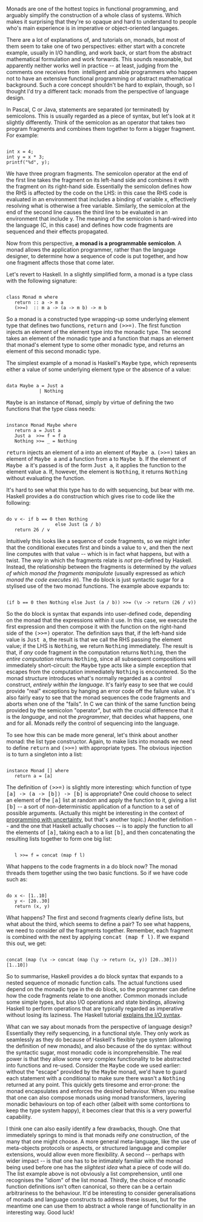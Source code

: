 <html><body><p>Monads are one of the hottest topics in functional programming, and arguably simplify the construction of a whole class of systems. Which makes it surprising that they're so opaque and hard to understand to people who's main experience is in imperative or object-oriented languages.

<!--more-->

There are a lot of explanations of, and tutorials on, monads, but most of them seem to take one of two perspectives: either start with a concrete example, usually in I/O handling, and work back, or start from the abstract mathematical formulation and work forwards. This sounds reasonable, but apparently neither works well in practice -- at least, judging from the comments one receives from  intelligent and able programmers who happen not to have an extensive functional programming or abstract mathematical background. Such a core concept shouldn't be hard to explain, though, so I thought I'd try a different tack: monads from the perspective of language design.

In Pascal, C or Java, statements are separated (or terminated) by semicolons. This is usually regarded as a piece of syntax, but let's look at it slightly differently. Think of the semicolon as an operator that takes two program fragments and combines them together to form a bigger fragment. For example:

<code>
int x = 4;
int y = x * 3;
printf("%d", y);
</code>

We have three program fragments. The semicolon operator at the end of the first line takes the fragment on its left-hand side and combines it with the fragment on its right-hand side. Essentially the semicolon defines how the RHS is affected by the code on the LHS: in this case the RHS code is evaluated in an environment that includes a binding of variable x, effectively resolving what is otherwise a free variable. Similarly, the semicolon at the end of the second line causes the third line to be evaluated in an environment that include y. The meaning of the semicolon is hard-wired into the language (C, in this case) and defines how code fragments are sequenced and their effects propagated.

Now from this perspective, <strong>a monad is a programmable semicolon</strong>. A monad allows the application programmer, rather than the language designer, to determine how a sequence of code is put together, and how one fragment affects those that come later.

Let's revert to Haskell. In a slightly simplified form, a monad is a type class with the  following signature:

<code>
class Monad m where
   return :: a -&gt; m a
   (&gt;&gt;=)  :: m a -&gt; (a -&gt; m b) -&gt; m b
</code>

So a monad is a constructed type wrapping-up some underlying element  type that defines two functions, <tt>return</tt> and <tt>(&gt;&gt;=)</tt>. The first  function injects an element of the element type into the monadic type.  The second takes an element of the monadic type and a function that maps  an element that monad's element type to some other monadic type, and  returns an element of this second monadic type.

The simplest example of a monad is Haskell's <tt>Maybe</tt> type, which represents either a value of some underlying element type  or the absence of a value:

<code>
data Maybe a = Just a
            | Nothing
</code>

<tt>Maybe</tt> is an instance of <tt>Monad</tt>, simply by virtue of defining the two  functions that the type class needs:

<code>
instance Monad Maybe where
   return a = Just a
   Just a  &gt;&gt;= f = f a
   Nothing &gt;&gt;= _ = Nothing
</code>

<tt>return</tt> injects an element of <tt>a</tt> into an element of <tt>Maybe a</tt>.  <tt>(&gt;&gt;=)</tt> takes an element of <tt>Maybe a</tt> and a function from <tt>a</tt> to <tt>Maybe  b</tt>. If the element of <tt>Maybe a</tt> it's passed is of the form <tt>Just a</tt>, it  applies the function to the element value <tt>a</tt>. If, however, the element is <tt>Nothing</tt>, it returns <tt>Nothing</tt> without evaluating the function.

It's hard to see what this type has to do with sequencing, but bear with me. Haskell provides a <tt>do</tt> construction which gives rise to code like the following:

<code>
do v &lt;- if b == 0 then Nothing
                  else Just (a / b)
   return 26 / v
</code>

Intuitively this looks like a sequence of code fragments, so we might infer that the conditional executes first and binds a value to <tt>v</tt>, and then the next line computes with that value -- which is in fact what happens, but with a twist. The <em>way</em> in which the fragments relate is <em>not</em> pre-defined by Haskell. Instead, the relationship between the fragments is determined by <em>the values of which monad the fragments manipulate</em> (usually expressed as <em>which monad the code executes in</em>). The <tt>do</tt> block is just syntactic sugar for a stylised use of the two monad functions. The example above expands to:

<code>
(if b == 0 then Nothing else Just (a / b)) &gt;&gt;= (\v -&gt; return (26 / v))
</code>

So the <tt>do</tt> block is syntax that expands into user-defined code, depending on the monad that the expressions within it use. In this case, we execute the first expression and then compose it with the function on the right-hand side of the <tt>(&gt;&gt;=)</tt> operator. The definition says that, if the left-hand side value is <tt>Just a</tt>, the result is that we call the RHS passing the element value; if the LHS is <tt>Nothing</tt>, we return <tt>Nothing</tt> immediately. The result is that, if <em>any</em> code fragment in the computation returns <tt>Nothing</tt>, then the <em>entire computation</em> returns <tt>Nothing</tt>, since all subsequent compositions will immediately short-circuit: the <tt>Maybe</tt> type acts like a simple exception that escapes from the computation immediately <tt>Nothing</tt> is encountered. So the monad structure introduces what's normally regarded as a control construct, <em>entirely within the language</em>. It's fairly easy to see that we could provide "real" exceptions by hanging an error code off the failure value. It's also fairly easy to see that the monad sequences the code fragments and aborts when one of the "fails". In C we can think of the same function being provided by the semicolon "operator", but with the crucial difference that it is the <em>language</em>, and not the <em>programmer</em>,<em> </em>that decides what happens, one and for all. Monads reify the control of sequencing into the language.

To see how this can be made more general, let's think about another monad: the list type constructor. Again, to make lists into monads we need to define <tt>return</tt> and <tt>(&gt;&gt;=)</tt> with appropriate types. The obvious injection is to turn a singleton into a list:

<code>
instance Monad [] where
   return a = [a]
</code>

The definition of <tt>(&gt;&gt;=)</tt> is slightly more interesting: which function of type <tt>[a] -&gt; (a -&gt; [b]) -&gt; [b]</tt> is appropriate? One could choose to select an element of the <tt>[a]</tt> list at random and apply the function to it, giving a list <tt>[b]</tt> -- a sort of non-deterministic application of a function to a set of possible arguments. (Actually this might be interesting in the context of <a href="/2010/03/five-big-questions/">programming with uncertainty</a>, but that's another topic.) Another definition -- and the one that Haskell actually chooses -- is to apply the function to all the elements of <tt>[a]</tt>, taking each a to a list <tt>[b]</tt>, and then concatenating the resulting lists together to form one big list:

<code>
   l &gt;&gt;= f = concat (map f l)
</code>

What happens to the code fragments in a do block now? The monad threads them together using the two basic functions. So if we have code such as:

<code>
do x &lt;- [1..10]
   y &lt;- [20..30]
   return (x, y)
</code>

What happens? The first and second fragments clearly define lists, but what about the third, which seems to define a pair? To see what happens, we need to consider <em>all</em> the fragments together. Remember, each fragment is combined with the next by applying <tt>concat (map f l)</tt>. If we expand this out, we get:

<code>
concat (map (\x -&gt; concat (map (\y -&gt; return (x, y)) [20..30])) [1..10])
</code>

So to summarise, Haskell provides a do block syntax that expands to a nested sequence of monadic function calls. The actual functions used depend on the monadic type in the do block, so the programmer can define how the code fragments relate to one another. Common monads include some simple types, but also I/O operations and state bindings, allowing Haskell to perform operations that are typically regarded as imperative without losing its laziness. The Haskell tutorial <a href="http://www.haskell.org/tutorial/io.html">explains the I/O syntax</a>.

What can we say about monads from the perspective of language design? Essentially they reify sequencing, in a functional style. They only work as seamlessly as they do because of Haskell's flexible type system (allowing the definition of new monads), and also because of the <tt>do</tt> syntax: without the syntactic sugar, most monadic code is incomprehensible. The real power is that they allow some very complex functionality to be abstracted into functions and re-used. Consider the <tt>Maybe</tt> code we used earlier: without the "escape" provided by the <tt>Maybe</tt> monad, we'd have to guard each statement with a conditional to make sure there wasn't a <tt>Nothing</tt> returned at any point. This quickly gets tiresome and error-prone: the monad encapsulates and enforces the desired behaviour. When you realise that one can also compose monads using monad transformers, layering monadic behaviours on top of each other (albeit with some contortions to keep the type system happy), it becomes clear that this is a very powerful capability.

I think one can also easily identify a few drawbacks, though. One that immediately springs to mind is that monads reify <em>one</em> construction, of the many that one might choose. A more general meta-language, like the use of meta-objects protocols or aspects, or structured language and compiler extensions, would allow even more flexibility. A second -- perhaps with wider impact -- is that one has to be intimately familiar with the monad being used before one has the <em>slightest idea</em> what a piece of code will do. The list example above is not obviously a list comprehension, until one recognises the "idiom" of the list monad. Thirdly, the choice of monadic function definitions isn't often canonical, so there can be a certain arbitrariness to the behaviour. It'd be interesting to consider generalisations of monads and language constructs to address these issues, but for the meantime one can use them to abstract a whole range of functionality in an interesting way. Good luck!</p></body></html>